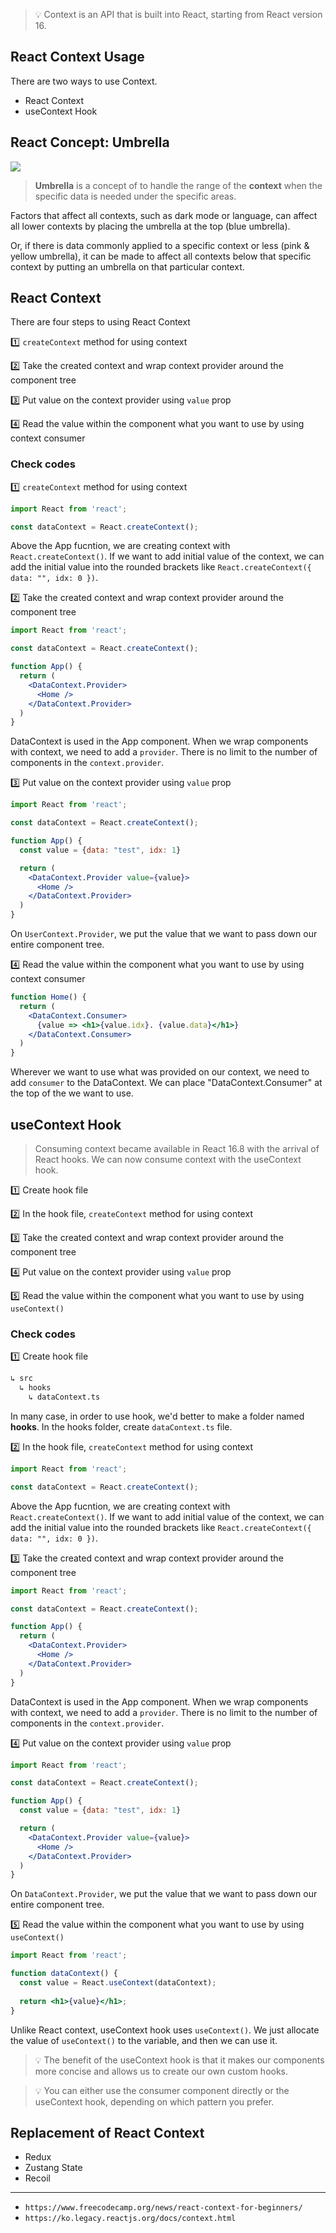 > 💡 Context is an API that is built into React, starting from React version 16.

## React Context Usage

There are two ways to use Context.

- React Context
- useContext Hook

## React Concept: Umbrella

![](https://github.com/jinscodes/Blog_nextJS/assets/87598134/2a561d78-635c-4976-9445-743089332101)

> **Umbrella** is a concept of to handle the range of the **context** when the specific data is needed under the specific areas.

Factors that affect all contexts, such as dark mode or language, can affect all lower contexts by placing the umbrella at the top (blue umbrella). 

Or, if there is data commonly applied to a specific context or less (pink & yellow umbrella), it can be made to affect all contexts below that specific context by putting an umbrella on that particular context.

## React Context
There are four steps to using React Context

1️⃣ `createContext` method for using context   
 
2️⃣ Take the created context and wrap context provider around the component tree   

3️⃣ Put value on the context provider using `value` prop   

4️⃣ Read the value within the component what you want to use by using context consumer

### Check codes

1️⃣ `createContext` method for using context   

```jsx
import React from 'react';

const dataContext = React.createContext();
```

Above the App fucntion, we are creating context with `React.createContext()`. If we want to add initial value of the context, we can add the initial value into the rounded brackets like `React.createContext({ data: "", idx: 0 })`.

2️⃣ Take the created context and wrap context provider around the component tree   

```jsx
import React from 'react';

const dataContext = React.createContext();

function App() {
  return (
    <DataContext.Provider>
      <Home />
    </DataContext.Provider>
  )
}
```

DataContext is used in the App component. When we wrap components with context, we need to add a `provider`. There is no limit to the number of components in the `context.provider`.

3️⃣ Put value on the context provider using `value` prop   

```jsx
import React from 'react';

const dataContext = React.createContext();

function App() {
  const value = {data: "test", idx: 1}

  return (
    <DataContext.Provider value={value}>
      <Home />
    </DataContext.Provider>
  )
}
```

On `UserContext.Provider`, we put the value that we want to pass down our entire component tree.

4️⃣ Read the value within the component what you want to use by using context consumer

```jsx
function Home() {
  return (
    <DataContext.Consumer>
      {value => <h1>{value.idx}. {value.data}</h1>}
    </DataContext.Consumer>
  )
}
```

Wherever we want to use what was provided on our context, we need to add `consumer` to the DataContext. We can place "DataContext.Consumer" at the top of the <tag> we want to use.

## useContext Hook
> Consuming context became available in React 16.8 with the arrival of React hooks. We can now consume context with the useContext hook.

1️⃣ Create hook file

2️⃣ In the hook file, `createContext` method for using context   
 
3️⃣ Take the created context and wrap context provider around the component tree   

4️⃣ Put value on the context provider using `value` prop   

5️⃣ Read the value within the component what you want to use by using `useContext()`

### Check codes

1️⃣ Create hook file

```html
↳ src
  ↳ hooks
    ↳ dataContext.ts
```

In many case, in order to use hook, we'd better to make a folder named **hooks**. In the hooks folder, create `dataContext.ts` file.

2️⃣ In the hook file, `createContext` method for using context  

```jsx
import React from 'react';

const dataContext = React.createContext();
```

Above the App fucntion, we are creating context with `React.createContext()`. If we want to add initial value of the context, we can add the initial value into the rounded brackets like `React.createContext({ data: "", idx: 0 })`.

3️⃣ Take the created context and wrap context provider around the component tree   

```jsx
import React from 'react';

const dataContext = React.createContext();

function App() {
  return (
    <DataContext.Provider>
      <Home />
    </DataContext.Provider>
  )
}
```

DataContext is used in the App component. When we wrap components with context, we need to add a `provider`. There is no limit to the number of components in the `context.provider`.

4️⃣ Put value on the context provider using `value` prop   

```jsx
import React from 'react';

const dataContext = React.createContext();

function App() {
  const value = {data: "test", idx: 1}

  return (
    <DataContext.Provider value={value}>
      <Home />
    </DataContext.Provider>
  )
}
```

On `DataContext.Provider`, we put the value that we want to pass down our entire component tree.

5️⃣ Read the value within the component what you want to use by using `useContext()`

```jsx
import React from 'react';

function dataContext() {
  const value = React.useContext(dataContext);  
    
  return <h1>{value}</h1>;
}
```

Unlike React context, useContext hook uses `useContext()`. We just allocate the value of `useContext()` to the variable, and then we can use it.

> 💡 The benefit of the useContext hook is that it makes our components more concise and allows us to create our own custom hooks.

> 💡 You can either use the consumer component directly or the useContext hook, depending on which pattern you prefer.

## Replacement of React Context

- Redux
- Zustang State
- Recoil

---
- `https://www.freecodecamp.org/news/react-context-for-beginners/`
- `https://ko.legacy.reactjs.org/docs/context.html`